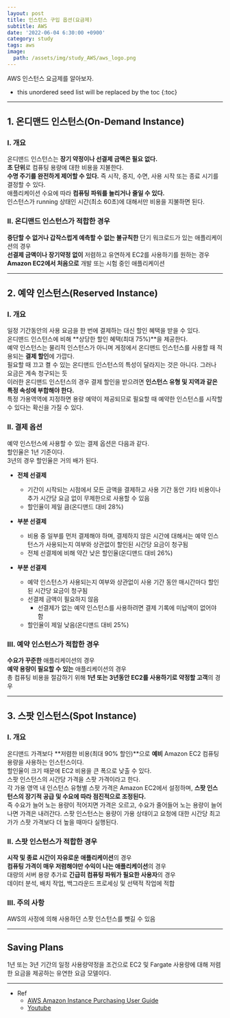 ```yaml
---
layout: post
title: 인스턴스 구입 옵션(요금제)
subtitle: AWS
date: '2022-06-04 6:30:00 +0900'
category: study
tags: aws
image:
  path: /assets/img/study_AWS/aws_logo.png
---
```


AWS 인스턴스 요금제를 알아보자.

<!--more-->

* this unordered seed list will be replaced by the toc
{:toc}

<hr/>

## 1. 온디맨드 인스턴스(On-Demand Instance)

### I. 개요

 온디맨드 인스턴스는 **장기 약정이나 선결제 금액은 필요 없다.** <br>
 **초 단위**로 컴퓨팅 용량에 대한 비용을 지불한다.<br>
 **수명 주기를 완전하게 제어할 수 있다.** 즉 시작, 중지, 수면, 사용 시작 또는 종료 시기를 결정할 수 있다.<br>
 애플리케이션 수요에 따라 **컴퓨팅 파워를 늘리거나 줄일 수 있다.**<br>
 인스턴스가 running 상태인 시간(최소 60초)에 대해서만 비용을 지불하면 된다.

### II. 온디맨드 인스턴스가 적합한 경우

 **중단할 수 없거나 갑작스럽게 예측할 수 없는 불규칙한** 단기 워크로드가 있는 애플리케이션의 경우 <br>
 **선결제 금액이나 장기약정 없이** 저렴하고 유연하게 EC2를 사용하기를 원하는 경우<br>
 **Amazon EC2에서 처음으로** 개발 또는 시험 중인 애플리케이션

<hr>

## 2. 예약 인스턴스(Reserved Instance)

### I. 개요

 일정 기간동안의 사용 요금을 한 번에 결제하는 대신 할인 혜택을 받을 수 있다.<br>
 온디맨드 인스턴스에 비해 **상당한 할인 혜택(최대 75%)**을 제공한다.<br>
 예약 인스턴스는 물리적 인스턴스가 아니며 게정에서 온디맨드 인스턴스를 사용할 때 적용되는 **결제 할인**에 가깝다.<br>
 필요할 때 끄고 켤 수 있는 온디맨드 인스턴스의 특성이 달라지는 것은 아니다. 그러나 요금은 계속 청구되는 듯<br>
 이러한 온디맨드 인스턴스의 경우 결제 할인을 받으려면 **인스턴스 유형 및 지역과 같은 특정 속성에 부합해야 한다.**<br>
 특정 가용역역에 지정하면 용량 예약이 제공되므로 필요할 때 예약한 인스턴스를 시작할 수 있다는 확신을 가질 수 있다.<br>

### II. 결제 옵션

 예약 인스턴스에 사용할 수 있는 결제 옵션은 다음과 같다.<br>
 할인율은 1년 기준이다.<br>
 3년의 경우 할인율은 거의 배가 된다.

 * **전체 선결제**
    + 기간이 시작되는 시점에서 모든 금액을 결제하고 사용 기간 동안 기타 비용이나 추가 시간당 요금 없이 무제한으로 사용할 수 있음
    + 할인율이 제일 큼(온디맨드 대비 28%)

 * **부분 선결제**
    + 비용 중 일부를 먼저 결제해야 하며, 결제하지 않은 시간에 대해서는 예약 인스턴스가 사용되는지 여부와 상관없이 할인된 시간당 요금이 청구됨
    + 전체 선결제에 비해 약간 낮은 할인율(온디맨드 대비 26%)

 * **부분 선결제**
    + 예약 인스턴스가 사용되는지 여부와 상관없이 사용 기간 동안 매시간마다 할인된 시간당 요금이 청구됨
    + 선결제 금액이 필요하지 않음
        - 선결제가 없는 예약 인스턴스를 사용하려면 결제 기록에 미납액이 없어야 함
    + 할인율이 제일 낮음(온디맨드 대비 25%)


### III. 예약 인스턴스가 적합한 경우

 **수요가 꾸준한** 애플리케이션의 경우<br>
 **예약 용량이 필요할 수 있는** 애플리케이션의 경우<br>
 총 컴퓨팅 비용을 절감하기 위해 **1년 또는 3년동안 EC2를 사용하기로 약정할 고객**의 경우<br>
 

<hr>

## 3. 스팟 인스턴스(Spot Instance)

### I. 개요
 
 온디맨드 가격보다 **저렴한 비용(최대 90% 할인)**으로 **예비** Amazon EC2 컴퓨팅 용량을 사용하는 인스턴스이다.<br>
 할인율이 크기 때문에 EC2 비용을 큰 폭으로 낮출 수 있다.<br>
 스팟 인스턴스의 시간당 가격을 스팟 가격이라고 한다.<br>
 각 가용 영역 내 인스턴스 유형별 스팟 가격은 Amazon EC2에서 설정하며, **스팟 인스턴스의 장기적 공급 및 수요에 따라 점진적으로 조정된다.**<br>
 즉 수요가 늘어 노는 용량이 적어지면 가격은 오르고, 수요가 줄어들어 노는 용량이 늘어나면 가격은 내려간다.
 스팟 인스턴스는 용량이 가용 상태이고 요청에 대한 시간당 최고가가 스팟 가격보다 더 높을 때마다 실행된다.
 
### II. 스팟 인스턴스가 적합한 경우

 **시작 및 종료 시간이 자유로운 애플리케이션**의 경우<br>
 **컴퓨팅 가격이 매우 저렴해야만 수익이 나는 애플리케이션**의 경우<br>
 대량의 서버 용량 추가로 **긴급히 컴퓨팅 파워가 필요한 사용자**의 경우<br>
 데이터 분석, 배치 작업, 백그라운드 프로세싱 및 선택적 작업에 적합

### III. 주의 사항

 AWS의 사정에 의해 사용하던 스팟 인스턴스를 뺏길 수 있음

<hr>

## Saving Plans

 1년 또는 3년 기간의 일정 사용량약정을 조건으로 EC2 및 Fargate 사용량에 대해 저렴한 요금을 제공하는 유연한 요금 모델이다.

<hr>

* Ref
  - [AWS Amazon Instance Purchasing User Guide](https://docs.aws.amazon.com/ko_kr/ko_kr/AWSEC2/latest/WindowsGuide/instance-purchasing-options.html)
  - [Youtube](https://www.youtube.com/watch?v=0LaVUIkI4h4&list=PLuHgQVnccGMC5AYnBg8ffg5utOLwEj4fZ&index=7&ab_channel=%EC%83%9D%ED%99%9C%EC%BD%94%EB%94%A9)